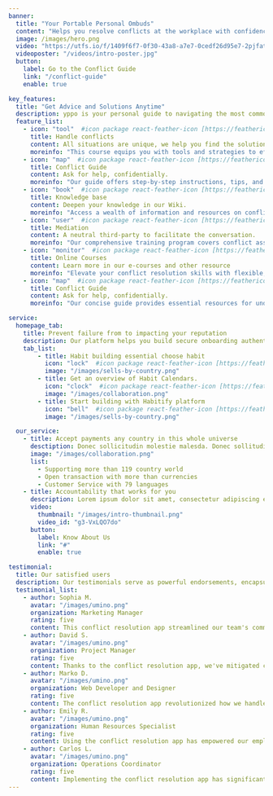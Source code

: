 ```yaml
---
banner:
  title: "Your Portable Personal Ombuds"
  content: "Helps you resolve conflicts at the workplace with confidence."
  image: /images/hero.png
  video: "https://utfs.io/f/1409f6f7-0f30-43a8-a7e7-0cedf26d95e7-2pjfat.mp4"
  videoposter: "/videos/intro-poster.jpg"
  button:
    label: Go to the Conflict Guide
    link: "/conflict-guide"
    enable: true

key_features:
  title: "Get Advice and Solutions Anytime"
  description: yppo is your personal guide to navigating the most common issues and concerns people face at work. If you have a boss, a colleague, or an employee, YPPO is always there, so that you can feel better and do better.
  feature_list:
    - icon: "tool"  #icon package react-feather-icon [https://feathericons.com/]
      title: Handle conflicts
      content: All situations are unique, we help you find the solution.
      moreinfo: "This course equips you with tools and strategies to effectively resolve conflicts in various settings. Gain insights and skills to manage conflicts constructively for positive outcomes in personal and professional relationships."
    - icon: "map"  #icon package react-feather-icon [https://feathericons.com/]
      title: Conflict Guide
      content: Ask for help, confidentially.
      moreinfo: "Our guide offers step-by-step instructions, tips, and expert advice to help you navigate challenging situations with confidence. Access actionable strategies and real-life examples to address conflicts proactively and build stronger relationships."
    - icon: "book"  #icon package react-feather-icon [https://feathericons.com/]
      title: Knowledge base
      content: Deepen your knowledge in our Wiki.
      moreinfo: "Access a wealth of information and resources on conflict resolution, mediation, communication, and more. Explore articles, case studies, and practical guides to support your learning journey and promote positive change."
    - icon: "user"  #icon package react-feather-icon [https://feathericons.com/]
      title: Mediation
      content: A neutral third-party to facilitate the conversation.
      moreinfo: "Our comprehensive training program covers conflict assessment, communication techniques, facilitation strategies, and ethical considerations. Learn to guide parties toward mutually beneficial solutions and promote understanding in challenging conflicts."
    - icon: "monitor"  #icon package react-feather-icon [https://feathericons.com/]
      title: Online Courses
      content: Learn more in our e-courses and other resource
      moreinfo: "Elevate your conflict resolution skills with flexible, self-paced online courses. Whether you're a seasoned mediator or starting your journey, gain essential knowledge and tools to excel in resolving conflicts and building relationships."
    - icon: "map"  #icon package react-feather-icon [https://feathericons.com/]
      title: Conflict Guide
      content: Ask for help, confidentially.
      moreinfo: "Our concise guide provides essential resources for understanding and managing conflicts effectively. With practical advice and expert insights, navigate challenging situations with clarity and confidence, fostering positive outcomes in various contexts."

service:
  homepage_tab:
    title: Prevent failure from to impacting your reputation
    description: Our platform helps you build secure onboarding authentication experiences that retain and engage your users. We build the infrastructure, you can.
    tab_list:
        - title: Habit building essential choose habit
          icon: "lock"  #icon package react-feather-icon [https://feathericons.com/]
          image: "/images/sells-by-country.png"
        - title: Get an overview of Habit Calendars.
          icon: "clock"  #icon package react-feather-icon [https://feathericons.com/]
          image: "/images/collaboration.png"
        - title: Start building with Habitify platform
          icon: "bell"  #icon package react-feather-icon [https://feathericons.com/]
          image: "/images/sells-by-country.png"

  our_service:
    - title: Accept payments any country in this whole universe
      desctiption: Donec sollicitudin molestie malesda. Donec sollitudin molestie malesuada. Mauris pellentesque nec, egestas non nisi. Cras ultricies ligula sed
      image: "/images/collaboration.png"
      list:
        - Supporting more than 119 country world
        - Open transaction with more than currencies
        - Customer Service with 79 languages
    - title: Accountability that works for you
      description: Lorem ipsum dolor sit amet, consectetur adipiscing elit. Morbi egestas Werat viverra id et aliquet. vulputate egestas sollicitudin.
      video:
        thumbnail: "/images/intro-thumbnail.png"
        video_id: "g3-VxLQO7do"
      button:
        label: Know About Us
        link: "#"
        enable: true

testimonial:
  title: Our satisfied users
  description: Our testimonials serve as powerful endorsements, encapsulating the satisfaction and trust our clients have placed in our services.
  testimonial_list:
    - author: Sophia M.
      avatar: "/images/umino.png"
      organization: Marketing Manager
      rating: five
      content: This conflict resolution app streamlined our team's communication, fostering a more harmonious work environment.
    - author: David S.
      avatar: "/images/umino.png"
      organization: Project Manager
      rating: five
      content: Thanks to the conflict resolution app, we've mitigated conflicts swiftly, keeping our projects on track and our team morale high.
    - author: Marko D.
      avatar: "/images/umino.png"
      organization: Web Developer and Designer
      rating: five
      content: The conflict resolution app revolutionized how we handle disagreements, making collaboration smoother and more effective.
    - author: Emily R.
      avatar: "/images/umino.png"
      organization: Human Resources Specialist
      rating: five
      content: Using the conflict resolution app has empowered our employees to address conflicts constructively, leading to stronger team dynamics.
    - author: Carlos L.
      avatar: "/images/umino.png"
      organization: Operations Coordinator
      rating: five
      content: Implementing the conflict resolution app has significantly reduced workplace tensions, enhancing productivity across departments.
---
```

